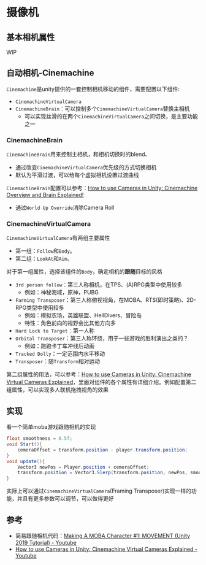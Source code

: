 # 摄像机

## 基本相机属性

WIP

## 自动相机-Cinemachine

`Cinemachine`是unity提供的一套控制相机移动的组件，需要配置以下组件:
- `CinemachineVirtualCamera`
- `CinemachineBrain`：可以控制多个`CinemachineVirtualCamera`替换主相机
    - 可以实现丝滑的在两个`CinemachineVirtualCamera`之间切换，是主要功能之一

### CinemachineBrain

`CinemachineBrain`用来控制主相机，和相机切换时的blend、
- 通过改变`CinemachineVirtualCamera`优先级的方式切换相机
- 默认为平滑过渡，可以给每个虚拟相机设置过渡曲线

`CinemachineBrain`配置可以参考：[How to use Cameras in Unity: Cinemachine Overview and Brain Explained!](https://www.youtube.com/watch?v=P_ibDJhFVMU)
- 通过`World Up Override`消除Camera Roll

### CinemachineVirtualCamera

`CinemachineVirtualCamera`有两组主要属性
- 第一组：`Follow`和`Body`。
- 第二组：`LookAt`和`Aim`。

对于第一组属性，选择该组件的`Body`，确定相机的**跟随**目标的风格
- `3rd person follow`：第三人称相机，在TPS、(A)RPG类型中使用较多
    - 例如：神秘海域，原神，PUBG
- `Farming Transposer`：第三人称俯视视角，在MOBA、RTS(即时策略)、2D-RPG类型中使用较多
    - 例如：模拟农场，英雄联盟、HellDivers、冒险岛
    - 特性：角色前向的视野会比其他方向多
- `Hard Lock to Target`：第一人称
- `Orbital Transposer`：第三人称环绕，用于一些游戏的胜利演出之类的？
    - 例如：跑跑卡丁车冲线后动画
- `Tracked Dolly`：一定范围内水平移动
- `Transposer`：随`Transform`相对运动

第二组属性的用法，可以参考：[How to use Cameras in Unity: Cinemachine Virtual Cameras Explained](https://www.youtube.com/watch?v=asruvbmUyw8)，里面对组件的各个属性有详细介绍。例如配置第二组属性，可以实现多人联机拖拽视角的效果

## 实现

看一个简单moba游戏跟随相机的实现

``` csharp
float smoothness = 0.5f;
void Start(){
    cemeraOffset = transform.position - player.transform.position;
}
void update(){
    Vector3 newPos = Player.position + cemeraOffset;
    transform.position = Vector3.Slerp(transform.position, newPos, smoothness);
}
```

实际上可以通过`CinemachineVirtualCamera`(Framing Transposer)实现一样的功能，并且有更多参数可以调节，可以做得更好

## 参考
- 简易跟随相机代码：[Making A MOBA Character #1: MOVEMENT (Unity 2019 Tutorial) - Youtube](https://youtu.be/d_0dAwk3wqI?si=lkzEyYuIJKDawH5Q&t=140)
- [How to use Cameras in Unity: Cinemachine Virtual Cameras Explained - Youtube](https://www.youtube.com/watch?v=asruvbmUyw8)